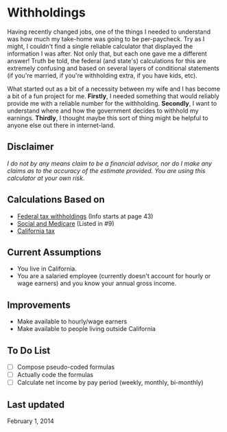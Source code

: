 Withholdings
============
Having recently changed jobs, one of the things I needed to understand was how much my take-home was going to be per-paycheck. Try as I might, I couldn't find a single reliable calculator that displayed the information I was after. Not only that, but each one gave me a different answer! Truth be told, the federal (and state's) calculations for this are extremely confusing and based on several layers of conditional statements (if you're married, if you're withholding extra, if you have kids, etc).

What started out as a bit of a necessity between my wife and I has become a bit of a fun project for me. **Firstly**, I needed something that would reliably provide me with a reliable number for the withholding. **Secondly**, I want to understand where and how the government decides to withhold my earnings. **Thirdly**, I thought maybe this sort of thing might be helpful to anyone else out there in internet-land.

## Disclaimer
*I do not by any means claim to be a financial advisor, nor do I make any claims as to the accuracy of the estimate provided. You are using this calculator at your own risk.*

## Calculations Based on
* [Federal tax withholdings](http://www.irs.gov/pub/irs-pdf/p15.pdf) (Info starts at page 43)
* [Social and Medicare](http://www.irs.gov/publications/p15/ar02.html#en_US_2014_publink1000202402)  (Listed in #9)
* [California tax](http://www.edd.ca.gov/pdf_pub_ctr/14methb.pdf)

## Current Assumptions
* You live in California.
* You are a salaried employee (currently doesn't account for hourly or wage earners) and you know your annual gross income.

## Improvements
* Make available to hourly/wage earners
* Make available to people living outside California

## To Do List
- [ ] Compose pseudo-coded formulas
- [ ] Actually code the formulas
- [ ] Calculate net income by pay period (weekly, monthly, bi-monthly)

## Last updated
February 1, 2014